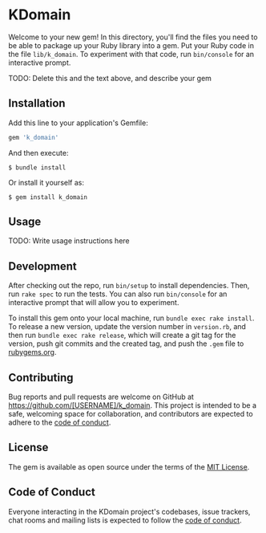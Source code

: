 # KDomain

Welcome to your new gem! In this directory, you'll find the files you need to be able to package up your Ruby library into a gem. Put your Ruby code in the file `lib/k_domain`. To experiment with that code, run `bin/console` for an interactive prompt.

TODO: Delete this and the text above, and describe your gem

## Installation

Add this line to your application's Gemfile:

```ruby
gem 'k_domain'
```

And then execute:

    $ bundle install

Or install it yourself as:

    $ gem install k_domain

## Usage

TODO: Write usage instructions here

## Development

After checking out the repo, run `bin/setup` to install dependencies. Then, run `rake spec` to run the tests. You can also run `bin/console` for an interactive prompt that will allow you to experiment.

To install this gem onto your local machine, run `bundle exec rake install`. To release a new version, update the version number in `version.rb`, and then run `bundle exec rake release`, which will create a git tag for the version, push git commits and the created tag, and push the `.gem` file to [rubygems.org](https://rubygems.org).

## Contributing

Bug reports and pull requests are welcome on GitHub at https://github.com/[USERNAME]/k_domain. This project is intended to be a safe, welcoming space for collaboration, and contributors are expected to adhere to the [code of conduct](https://github.com/[USERNAME]/k_domain/blob/master/CODE_OF_CONDUCT.md).

## License

The gem is available as open source under the terms of the [MIT License](https://opensource.org/licenses/MIT).

## Code of Conduct

Everyone interacting in the KDomain project's codebases, issue trackers, chat rooms and mailing lists is expected to follow the [code of conduct](https://github.com/[USERNAME]/k_domain/blob/master/CODE_OF_CONDUCT.md).

